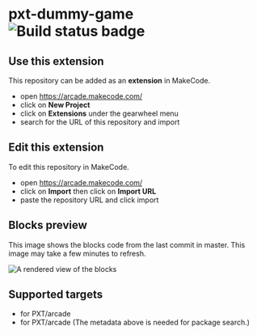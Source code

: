 # pxt-dummy-game ![Build status badge](https://github.com/grosserj/pxt-dummy-game/workflows/MakeCode/badge.svg)



## Use this extension

This repository can be added as an **extension** in MakeCode.

* open https://arcade.makecode.com/
* click on **New Project**
* click on **Extensions** under the gearwheel menu
* search for the URL of this repository and import

## Edit this extension

To edit this repository in MakeCode.

* open https://arcade.makecode.com/
* click on **Import** then click on **Import URL**
* paste the repository URL and click import

## Blocks preview

This image shows the blocks code from the last commit in master.
This image may take a few minutes to refresh.

![A rendered view of the blocks](https://github.com/grosserj/pxt-dummy-game/raw/master/.makecode/blocks.png)

## Supported targets

* for PXT/arcade
* for PXT/arcade
(The metadata above is needed for package search.)

